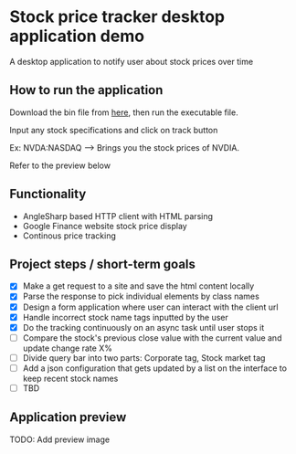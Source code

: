 # Stock price tracker desktop application demo
A desktop application to notify user about stock prices over time

## How to run the application
Download the bin file from [here]([StockPriceDesktop/bin/Debug](https://github.com/Blazecaller/StockPriceDesktop/tree/385c74d88b0e01c88163bfc88e30cb0d707b470b/StockPriceDesktop/bin/Debug)), then run the executable file. 

Input any stock specifications and click on track button

Ex: NVDA:NASDAQ --> Brings you the stock prices of NVDIA. 

Refer to the preview below

## Functionality
- AngleSharp based HTTP client with HTML parsing
- Google Finance website stock price display
- Continous price tracking
  
## Project steps / short-term goals
- [x] Make a get request to a site and save the html content locally
- [x] Parse the response to pick individual elements by class names
- [x] Design a form application where user can interact with the client url
- [x] Handle incorrect stock name tags inputted by the user
- [x] Do the tracking continuously on an async task until user stops it
- [ ] Compare the stock's previous close value with the current value and update change rate X%
- [ ] Divide query bar into two parts: Corporate tag, Stock market tag
- [ ] Add a json configuration that gets updated by a list on the interface to keep recent stock names
- [ ] TBD

## Application preview
TODO: Add preview image

